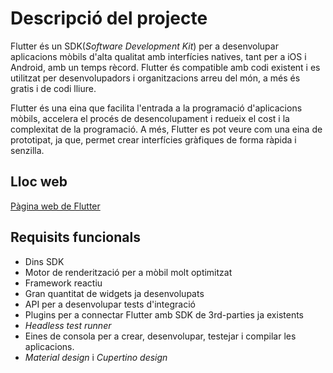 <!-- TITLE: Descripcio Projecte -->
<!-- SUBTITLE: A quick summary of Descripcio Projecte -->

# Descripció del projecte
Flutter és un SDK(*Software Development Kit*) per a desenvolupar aplicacions mòbils d'alta qualitat amb interfícies natives, tant per a iOS i Android, amb un temps rècord.
Flutter és compatible amb codi existent i es utilitzat per desenvolupadors i organitzacions arreu del món, a més és gratis i de codi lliure.

Flutter és una eina que facilita l'entrada a la programació d'aplicacions mòbils, accelera el procés de desencolupament i redueix el cost i la complexitat de la programació. A més, Flutter es pot veure com una eina de prototipat, ja que, permet crear interfícies gràfiques de forma ràpida i senzilla.

## Lloc web

[Pàgina web de Flutter](https://flutter.io/)

## Requisits funcionals

- Dins SDK
- Motor de renderització per a mòbil molt optimitzat
- Framework reactiu
- Gran quantitat de widgets ja desenvolupats
- API per a desenvolupar tests d'integració
- Plugins per a connectar Flutter amb SDK de 3rd-parties ja existents
- *Headless test runner*
- Eines de consola per a crear, desenvolupar, testejar i compilar les aplicacions.
- *Material design* i *Cupertino design*


